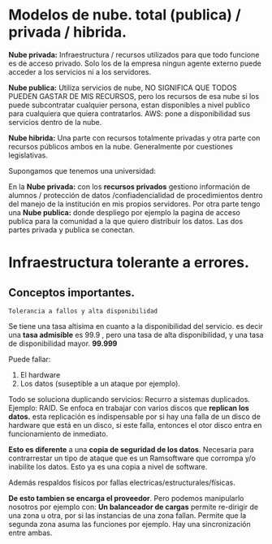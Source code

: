 # Modelos de nube. total (publica) / privada / hibrida. 

**Nube privada:** Infraestructura / recursos utilizados para que todo funcione es de acceso privado. Solo los de la empresa ningun agente externo puede acceder a los servicios ni a los servidores. 

**Nube publica:** Utiliza servicios de nube, NO SIGNIFICA QUE TODOS PUEDEN GASTAR DE MIS RECURSOS,  pero los recursos de esa nube si los puede subcontratar cualquier persona, estan disponibles a nivel publico para cualquiera que quiera contratarlos. AWS: pone a disponibilidad sus servicios dentro de la nube.

**Nube hibrida:** Una parte con recursos totalmente privadas y otra parte con recursos públicos ambos en la nube. Generalmente por cuestiones legislativas. 

Supongamos que tenemos una universidad: 

En la **Nube privada:** con los **recursos privados** gestiono información de alumnos / protección de datos /confiadencialidad de procedimientos dentro del manejo de la institución en mis propios servidores. Por otra parte tengo una **Nube publica:** donde despliego por ejemplo la pagina de acceso publica para la comunidad a la que quiero distribuir los datos. Las dos partes privada y publica se conectan. 


# Infraestructura tolerante a errores. 

## Conceptos importantes. 

```Tolerancia a fallos y alta disponibilidad```

Se tiene una tasa altisima en cuanto a la disponibilidad del servicio. es decir una **tasa admisible** es 99.9 , pero una tasa de  alta disponibilidad, y una tasa de disponibilidad mayor. **99.999**

Puede fallar: 
1. El hardware 
2. Los datos (suseptible a un ataque por ejemplo).

Todo se soluciona duplicando servicios: Recurro a sistemas duplicados.
Ejemplo: RAID. Se enfoca en trabajar con varios discos que **replican los datos.** esta replicación es indispensable por si hay una falla de un disco de hardware que está en un disco, si este falla, entonces el otor disco entra en funcionamiento de inmediato.

**Esto es diferente** a una **copia de seguridad de los datos**. Necesaria para contrarrestar un tipo de ataque que es un Ramsoftware que corrompa y/o inabilite los datos.  Esto ya es una copia a nivel de software. 

Además respaldos físicos por fallas electricas/estructurales/físicas. 

**De esto tambien se encarga el proveedor**. Pero podemos manipularlo nosotros por ejemplo con: **Un balanceador de cargas** permite re-dirigir de una zona u otra, por si las instancias de una zona fallan. Permite que la segunda zona asuma las funciones por ejemplo. Hay una sincronización entre ambas.